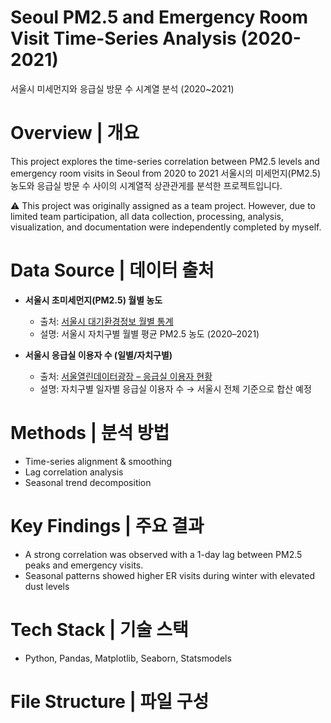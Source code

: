 # Seoul PM2.5 and Emergency Room Visit Time-Series Analysis (2020-2021)
서울시 미세먼지와 응급실 방문 수 시계열 분석 (2020~2021)

# Overview | 개요
This project explores the time-series correlation between PM2.5 levels and emergency room visits in Seoul from 2020 to 2021
서울시의 미세먼지(PM2.5) 농도와 응급실 방문 수 사이의 시계열적 상관관게를 분석한 프로젝트입니다.

⚠️ This project was originally assigned as a team project. However, due to limited team participation, all data collection, processing, analysis, visualization, and documentation were independently completed by myself.

# Data Source | 데이터 출처
- **서울시 초미세먼지(PM2.5) 월별 농도**
  - 출처: [서울시 대기환경정보 월별 통계](https://cleanair.seoul.go.kr/statistics/monthAverage)
  - 설명: 서울시 자치구별 월별 평균 PM2.5 농도 (2020–2021)

- **서울시 응급실 이용자 수 (일별/자치구별)**
  - 출처: [서울열린데이터광장 – 응급실 이용자 현황](https://data.seoul.go.kr/dataList/11035/S/2/datasetView.do)
  - 설명: 자치구별 일자별 응급실 이용자 수 → 서울시 전체 기준으로 합산 예정
    
# Methods | 분석 방법
- Time-series alignment & smoothing
- Lag correlation analysis
- Seasonal trend decomposition

# Key Findings | 주요 결과
- A strong correlation was observed with a 1-day lag between PM2.5 peaks and emergency visits.
- Seasonal patterns showed higher ER visits during winter with elevated dust levels

# Tech Stack | 기술 스택
- Python, Pandas, Matplotlib, Seaborn, Statsmodels
 
# File Structure | 파일 구성

